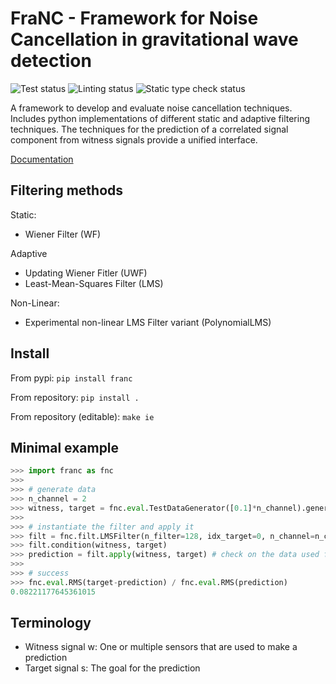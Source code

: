 # FraNC - Framework for Noise Cancellation in gravitational wave detection

![Test status](https://github.com/NewtonianNoise/franc/actions/workflows/testing.yml/badge.svg)
![Linting status](https://github.com/NewtonianNoise/franc/actions/workflows/pylint.yml/badge.svg)
![Static type check status](https://github.com/NewtonianNoise/franc/actions/workflows/mypy.yml/badge.svg)

A framework to develop and evaluate noise cancellation techniques.
Includes python implementations of different static and adaptive filtering techniques.
The techniques for the prediction of a correlated signal component from witness signals provide a unified interface.

[Documentation](https://franc.readthedocs.io/en/latest/)

## Filtering methods

Static:

* Wiener Filter (WF)

Adaptive

* Updating Wiener Fitler (UWF)
* Least-Mean-Squares Filter (LMS)

Non-Linear:

* Experimental non-linear LMS Filter variant (PolynomialLMS)

## Install

From pypi: `pip install franc`

From repository: `pip install .`

From repository (editable): `make ie`

## Minimal example

```python
>>> import franc as fnc
>>>
>>> # generate data
>>> n_channel = 2
>>> witness, target = fnc.eval.TestDataGenerator([0.1]*n_channel).generate(int(1e5))
>>>
>>> # instantiate the filter and apply it
>>> filt = fnc.filt.LMSFilter(n_filter=128, idx_target=0, n_channel=n_channel)
>>> filt.condition(witness, target)
>>> prediction = filt.apply(witness, target) # check on the data used for conditioning
>>>
>>> # success
>>> fnc.eval.RMS(target-prediction) / fnc.eval.RMS(prediction)
0.08221177645361015
```

## Terminology

* Witness signal w: One or multiple sensors that are used to make a prediction
* Target signal s: The goal for the prediction
